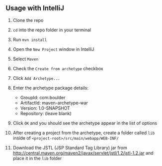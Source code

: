 ## Usage with IntelliJ

1. Clone the repo
2. `cd` into the repo folder in your terminal
3. Run `mvn install`
4. Open the `New Project` window in IntelliJ 
5. Select `Maven`
6. Check the `Create from archetype` checkbox
7. Click `Add Archetype...`
8. Enter the archetype package details:

    - GroupId: com.boulder
    - ArtifactId: maven-archetype-war
    - Version: 1.0-SNAPSHOT
    - Repository: (leave blank)
    
9. Click `OK` and you should see the archetype appear in the list of options
10. After creating a project from the archetype, create a folder called `lib` inside of `<project-root>/src/main/webapp/WEB-INF/` 
11. Download the JSTL (JSP Standard Tag Library) jar from http://central.maven.org/maven2/javax/servlet/jstl/1.2/jstl-1.2.jar and place it in the `lib` folder